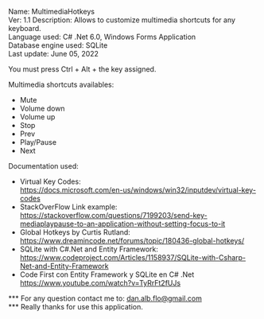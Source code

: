 Name: MultimediaHotkeys  
Ver: 1.1
Description: Allows to customize multimedia shortcuts for any keyboard.  
Language used: C# .Net 6.0, Windows Forms Application  
Database engine used: SQLite  
Last update: June 05, 2022  

You must press Ctrl + Alt + the key assigned.

Multimedia shortcuts availables:  
- Mute  
- Volume down  
- Volume up  
- Stop  
- Prev  
- Play/Pause  
- Next  

Documentation used:  
* Virtual Key Codes:  
	https://docs.microsoft.com/en-us/windows/win32/inputdev/virtual-key-codes  
* StackOverFlow Link example:  
	https://stackoverflow.com/questions/7199203/send-key-mediaplaypause-to-an-application-without-setting-focus-to-it  
* Global Hotkeys by Curtis Rutland:  
	https://www.dreamincode.net/forums/topic/180436-global-hotkeys/  
* SQLite with C#.Net and Entity Framework:  
	https://www.codeproject.com/Articles/1158937/SQLite-with-Csharp-Net-and-Entity-Framework  
* Code First con Entity Framework y SQLite en C# .Net  
	https://www.youtube.com/watch?v=TyRrFt2fUJs  

*** For any question contact me to: dan.alb.flo@gmail.com  
*** Really thanks for use this application.  